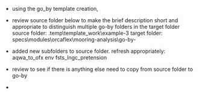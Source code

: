 - using the go_by template creation, 

- review source folder below to make the brief description short and appropriate to distinguish multiple go-by folders in the target folder
  source folder: .temp\template_work\example-3
  target folder: specs\modules\orcaflex\mooring-analysis\go-by-<brief description>


- added new subfolders to source folder. refresh appropriately:
  aqwa_to_ofx
  env
  fsts_lngc_pretension

- review to see if there is anything else need to copy from source folder to go-by
- 